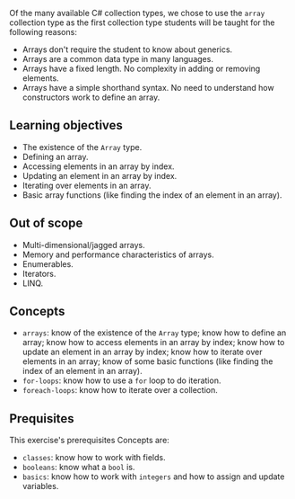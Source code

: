 Of the many available C# collection types, we chose to use the `array` collection type as the first collection type students will be taught for the following reasons:

- Arrays don't require the student to know about generics.
- Arrays are a common data type in many languages.
- Arrays have a fixed length. No complexity in adding or removing elements.
- Arrays have a simple shorthand syntax. No need to understand how constructors work to define an array.

## Learning objectives

- The existence of the `Array` type.
- Defining an array.
- Accessing elements in an array by index.
- Updating an element in an array by index.
- Iterating over elements in an array.
- Basic array functions (like finding the index of an element in an array).

## Out of scope

- Multi-dimensional/jagged arrays.
- Memory and performance characteristics of arrays.
- Enumerables.
- Iterators.
- LINQ.

## Concepts

- `arrays`: know of the existence of the `Array` type; know how to define an array; know how to access elements in an array by index; know how to update an element in an array by index; know how to iterate over elements in an array; know of some basic functions (like finding the index of an element in an array).
- `for-loops`: know how to use a `for` loop to do iteration.
- `foreach-loops`: know how to iterate over a collection.

## Prequisites

This exercise's prerequisites Concepts are:

- `classes`: know how to work with fields.
- `booleans`: know what a `bool` is.
- `basics`: know how to work with `integers` and how to assign and update variables.
